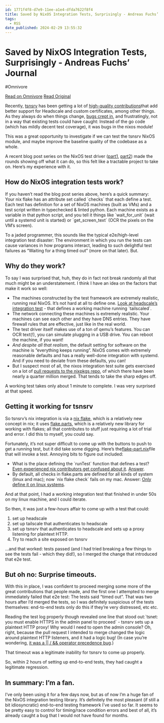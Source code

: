 ```yaml
---
id: 1771f4f8-d7e9-11ee-a1e4-dfda7622f8f4
title: Saved by NixOS Integration Tests, Surprisingly - Andreas Fuchs’ Journal
tags:
  - RSS
date_published: 2024-02-29 13:55:32
---
```


# Saved by NixOS Integration Tests, Surprisingly - Andreas Fuchs’ Journal
#Omnivore

[Read on Omnivore](https://omnivore.app/me/saved-by-nix-os-integration-tests-surprisingly-andreas-fuchs-jou-18dfadad314)
[Read Original](https://boinkor.net/2024/02/saved-by-nixos-integration-tests-surprisingly/)



Recently, [tsnsrv](https:&#x2F;&#x2F;github.com&#x2F;boinkor-net&#x2F;tsnsrv) has been getting a lot of [high-quality contributions](https:&#x2F;&#x2F;github.com&#x2F;boinkor-net&#x2F;tsnsrv&#x2F;pulls?q&#x3D;is:pr+-author:antifuchs+-label:dependencies+state:merged)that add better support for Headscale and custom certificates, among other things. As they always do when things change, [bugs crept in](https:&#x2F;&#x2F;github.com&#x2F;boinkor-net&#x2F;tsnsrv&#x2F;issues&#x2F;112), and frustratingly, not in a way that existing tests could have caught: Instead of the go code (which has mildly decent test coverage), it was bugs in the nixos module!

This was a great opportunity to investigate if we can test the tsnsrv NixOS module, and maybe improve the baseline quality of the codebase as a whole.

A recent blog post series on the NixOS test driver ([part1](https:&#x2F;&#x2F;nixcademy.com&#x2F;2023&#x2F;10&#x2F;24&#x2F;nixos-integration-tests&#x2F;), [part2](https:&#x2F;&#x2F;nixcademy.com&#x2F;2023&#x2F;12&#x2F;01&#x2F;nixos-integration-tests-part-2&#x2F;)) made the rounds showing off what it can do, so this felt like a tractable project to take on. Here’s my experience with it.

## How do NixOS integration tests work?

If you haven’t read the blog post series above, here’s a quick summary: Your nix flake has an attribute set called &#x60;checks&#x60; that each define a test. Each test has definition for a set of NixOS machines (built as VMs) and a test script written in typechecked &amp; linted python. Each machine exists as a variable in that python script, and you tell it things like &#x60;wait_for_unit&#x60; (wait until a systemd unit is started) or &#x60;get_screen_text&#x60; (OCR the pixels on the VM’s screen).

To a jaded programmer, this sounds like the typical e2e&#x2F;high-level integration test disaster: The environment in which you run the tests can cause variances in how programs interact, leading to such delightful test failures as “Waiting for a thing timed out” (more on that later). But.

## Why do they work?

To say I was surprised that, huh, they do in fact not break randomly all that much might be an understatement. I think I have an idea on the factors that make it work so well:

* The machines constructed by the test framework are extremely realistic, running real NixOS. It’s not hard at all to define one. [Look at headscale’s integration test](https:&#x2F;&#x2F;github.com&#x2F;NixOS&#x2F;nixpkgs&#x2F;blob&#x2F;master&#x2F;nixos&#x2F;tests&#x2F;headscale.nix#L20-L26) \- that defines a working machine running &#x60;tailscaled&#x60;.
* The network connecting these machines is extremely realistic. Your machines can see each other and they have DNS entries. They have firewall rules that are effective, just like in the real world.
* The test driver itself makes use of a ton of qemu’s features. You can OCR text(!), you can simulate plugging in a USB drive. You can reboot the machine, if you want!
* _And despite all that realism_, the default setting for software on the machine is “everything keeps running”. NixOS comes with extremely reasonable defaults and has a really well-done integration with systemd. And if you need to deviate from these defaults, you can!
* But I suspect most of all, the nixos integration test suite gets exercised on a lot of [pull requests to the nixpkgs repo](https:&#x2F;&#x2F;github.com&#x2F;NixOS&#x2F;nixpkgs&#x2F;pulls?q&#x3D;is:pr+is:closed), of which there have been nearly a quarter million merged. That tends to take the sharp edges off.

A working test takes only about 1 minute to complete. I was very surprised at that speed.

## Getting it working for tsnsrv

So tsnsrv’s nix integration is via a [nix flake](https:&#x2F;&#x2F;zero-to-nix.com&#x2F;concepts&#x2F;flakes), which is a relatively new concept in nix; it uses [flake.parts](https:&#x2F;&#x2F;flake.parts&#x2F;), which is a relatively new library for working with flakes; all that contributes to stuff just requiring a lot of trial and error. I did this to myself, you could say.

Fortunately, it’s not super difficult to come up with the buttons to push to get a running test, but it did take some digging. Here’s the[flake-part.nix](https:&#x2F;&#x2F;github.com&#x2F;boinkor-net&#x2F;tsnsrv&#x2F;blob&#x2F;main&#x2F;nixos&#x2F;tests&#x2F;flake-part.nix)file that will invoke a test. Annoying bits to figure out included:

* What is the place defining the &#x60;runTest&#x60; function that defines a test? [Even experienced nix contributors get confused about it](https:&#x2F;&#x2F;github.com&#x2F;boinkor-net&#x2F;tsnsrv&#x2F;pull&#x2F;115#discussion%5Fr1503914212). [Answer](https:&#x2F;&#x2F;github.com&#x2F;boinkor-net&#x2F;tsnsrv&#x2F;blob&#x2F;main&#x2F;nixos&#x2F;tests&#x2F;flake-part.nix#L19).
* By default, all checks in flake.parts are defined for all kinds of system (linux and mac); now &#x60;nix flake check&#x60; fails on my mac. Answer: [Only define it on linux systems](https:&#x2F;&#x2F;github.com&#x2F;boinkor-net&#x2F;tsnsrv&#x2F;blob&#x2F;main&#x2F;nixos&#x2F;tests&#x2F;flake-part.nix#L21).

And at that point, I had a working integration test that finished in under 50s on my linux machine, and I could iterate.

So then, it was just a few-hours affair to come up with a test that could:

1. set up headscale
2. set up tailscale that authenticates to headscale
3. set up tsnsrv that authenticates to headscale and sets up a proxy listening for plaintext HTTP.
4. Try to reach a site exposed on tsnsrv

…and that worked: tests passed (and I had tried breaking a few things to see the tests fail - which they did!), so I merged the change that introduced that e2e test.

## But oh no: Surprise timeouts.

With this in place, I was confident to proceed merging some more of the great contributions that people made, and the first one I attempted to merge immediately failed that e2e test: The tests said “timed out”. That was two hours after I’d merged the tests, so I was definitely suspicious of the tests themselves: end-to-end tests only do this if they’re very distressed, etc etc.

Reading the test log properly though revealed one line that stood out:&#x60;tsnet: you must enable HTTPS in the admin panel to proceed&#x60; \- tsnsrv sets up a plaintext HTTP proxy! Why would I need to open the admin console? Oh, right, because the pull request I intended to merge changed the logic around plaintext HTTP listeners, and it had a logic bug! (In case you’re wondering, [it was a || &#x2F; &amp;&amp; operator precedence bug](https:&#x2F;&#x2F;github.com&#x2F;boinkor-net&#x2F;tsnsrv&#x2F;compare&#x2F;218c46a60972376038a0691a4302f92a0e1f198c..f83b6a279bbf4917aa1c060fbd8dc84b151de75b#diff-8d9ca23280f24fe6444d03ae46e7a15dd152170f32f57f978dfbdfd3cfe8ff55L301).)

That timeout was a legitimate inability for tsnsrv to come up properly.

So, within 2 hours of setting up end-to-end tests, they had caught a legitimate regression.

## In summary: I’m a fan.

I’ve only been using it for a few days now, but as of now I’m a huge fan of the NixOS integration testing library. It’s definitely the most pleasant (if still a bit idiosyncratic) end-to-end testing framework I’ve used so far. It seems to be pretty easy to control for timing&#x2F;race condition errors and best of all, it’s already caught a bug that I would not have found for months.